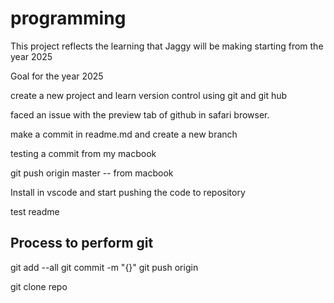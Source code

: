 # programming

This project reflects the learning that Jaggy will be making starting from the year 2025

Goal for the year 2025

create a new project and learn version control using git and git hub

faced an issue with the preview tab of github in safari browser.



make a commit in readme.md and create a new branch

testing a commit from my macbook

git push origin master -- from macbook

Install in vscode and start pushing the code to repository

test  readme

Process to perform git
----------------------
git add --all
git commit -m "{}"
git push origin


git clone repo
